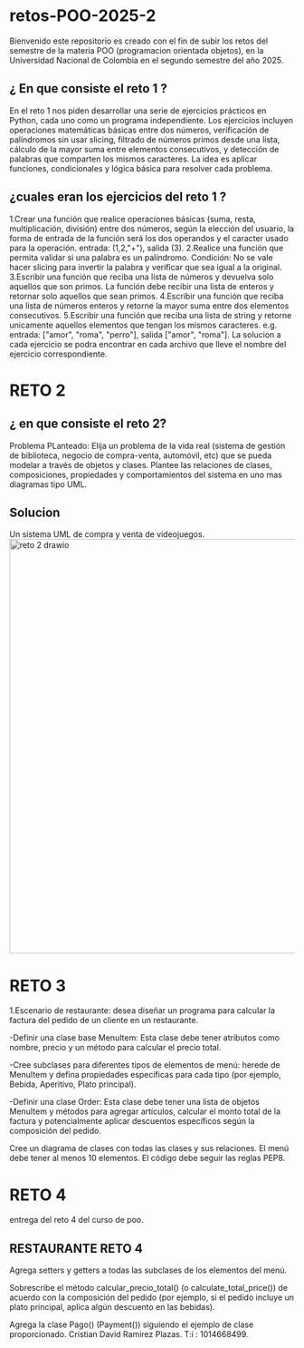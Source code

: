 # retos-POO-2025-2
Bienvenido este repositorio es creado con el fin de subir los retos del semestre de la materia POO (programacion orientada objetos), en la Universidad Nacional de Colombia en el segundo semestre del año 2025.
## ¿ En que consiste el reto 1 ?
En el reto 1 nos piden desarrollar una serie de ejercicios prácticos en Python, cada uno como un programa independiente. Los ejercicios incluyen operaciones matemáticas básicas entre dos números, verificación de palíndromos sin usar slicing, filtrado de números primos desde una lista, cálculo de la mayor suma entre elementos consecutivos, y detección de palabras que comparten los mismos caracteres. La idea es aplicar funciones, condicionales y lógica básica para resolver cada problema.
## ¿cuales eran los ejercicios del reto 1 ?
1.Crear una función que realice operaciones básicas (suma, resta, multiplicación, división) entre dos números, según la elección del usuario, la forma de entrada de la función será los dos operandos y el caracter usado para la operación. entrada: (1,2,"+"), salida (3).
2.Realice una función que permita validar si una palabra es un palíndromo. Condición: No se vale hacer slicing para invertir la palabra y verificar que sea igual a la original.
3.Escribir una función que reciba una lista de números y devuelva solo aquellos que son primos. La función debe recibir una lista de enteros y retornar solo aquellos que sean primos.
4.Escribir una función que reciba una lista de números enteros y retorne la mayor suma entre dos elementos consecutivos.
5.Escribir una función que reciba una lista de string y retorne unicamente aquellos elementos que tengan los mismos caracteres. e.g. entrada: ["amor", "roma", "perro"], salida ["amor", "roma"].
La solucion a cada ejercicio se podra encontrar en cada archivo que lleve el nombre del ejercicio correspondiente.
# RETO 2
## ¿ en que consiste el reto 2?
Problema PLanteado:
Elija un problema de la vida real (sistema de gestión de biblioteca, negocio de compra-venta, automóvil, etc) que se pueda modelar a través de objetos y clases. Plantee las relaciones de clases, composiciones, propiedades y comportamientos del sistema en uno mas diagramas tipo UML.
## Solucion 
Un sistema UML de compra y venta de videojuegos.
<img width="751" height="731" alt="reto 2 drawio" src="https://github.com/user-attachments/assets/53b889a8-cbf0-42af-b265-2b7dd63cf5b2" />

# RETO 3
1.Escenario de restaurante: desea diseñar un programa para calcular la factura del pedido de un cliente en un restaurante.

-Definir una clase base MenuItem: Esta clase debe tener atributos como nombre, precio y un método para calcular el precio total.

-Cree subclases para diferentes tipos de elementos de menú: herede de MenuItem y defina propiedades específicas para cada tipo (por ejemplo, Bebida, Aperitivo, Plato principal).

-Definir una clase Order: Esta clase debe tener una lista de objetos MenuItem y métodos para agregar artículos, calcular el monto total de la factura y potencialmente aplicar descuentos específicos según la composición del pedido.

Cree un diagrama de clases con todas las clases y sus relaciones. El menú debe tener al menos 10 elementos. El código debe seguir las reglas PEP8.

# RETO 4 
entrega del reto 4 del curso de poo.
## RESTAURANTE RETO 4
Agrega setters y getters a todas las subclases de los elementos del menú.

Sobrescribe el método calcular_precio_total() (o calculate_total_price()) de acuerdo con la composición del pedido (por ejemplo, si el pedido incluye un plato principal, aplica algún descuento en las bebidas).

Agrega la clase Pago() (Payment()) siguiendo el ejemplo de clase proporcionado.
Cristian David Ramirez Plazas.
T:i : 1014668499.
